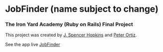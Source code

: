 JobFinder (name subject to change)
==================================

### The Iron Yard Academy (Ruby on Rails) Final Project 

This project was created by [J. Spencer Hopkins](https://github.com/jspencerhopkins) and
[Peter Ortiz](https://github.com/Peterortiz82).

See the app live [JobFinder](https://fathomless-refuge-7945.herokuapp.com)


